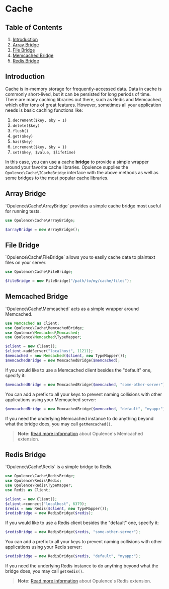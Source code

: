 # Cache

## Table of Contents
1. [Introduction](#introduction)
2. [Array Bridge](#array-bridge)
3. [File Bridge](#file-bridge)
4. [Memcached Bridge](#memcached-bridge)
5. [Redis Bridge](#redis-bridge)

<h2 id="introduction">Introduction</h2>
Cache is in-memory storage for frequently-accessed data.  Data in cache is commonly short-lived, but it can be persisted for long periods of time.  There are many caching libraries out there, such as Redis and Memcached, which offer tons of great features.  However, sometimes all your application needs is basic caching functions like:

1. `decrement($key, $by = 1)`
2. `delete($key)`
3. `flush()`
4. `get($key)`
5. `has($key)`
6. `increment($key, $by = 1)`
7. `set($key, $value, $lifetime)`

In this case, you can use a cache **bridge** to provide a simple wrapper around your favorite cache libraries.  Opulence supplies the `Opulence\Cache\ICacheBridge` interface with the above methods as well as some bridges to the most popular cache libraries.
  
<h2 id="array-bridge">Array Bridge</h2>
`Opulence\Cache\ArrayBridge` provides a simple cache bridge most useful for running tests.

```php
use Opulence\Cache\ArrayBridge;

$arrayBridge = new ArrayBridge();
```

<h2 id="file-bridge">File Bridge</h2>
`Opulence\Cache\FileBridge` allows you to easily cache data to plaintext files on your server.

```php
use Opulence\Cache\FileBridge;

$fileBridge = new FileBridge("/path/to/my/cache/files");
```

<h2 id="memcached-bridge">Memcached Bridge</h2>
`Opulence\Cache\Memcached` acts as a simple wrapper around Memcached.

```php
use Memcached as Client;
use Opulence\Cache\MemcachedBridge;
use Opulence\Memcached\Memcached;
use Opulence\Memcached\TypeMapper;

$client = new Client();
$client->addServer("localhost", 11211);
$memcached = new Memcached($client, new TypeMapper());
$memcachedBridge = new MemcachedBridge($memcached);
```

If you would like to use a Memcached client besides the "default" one, specify it:

```php
$memcachedBridge = new MemcachedBridge($memcached, "some-other-server");
```

You can add a prefix to all your keys to prevent naming collisions with other applications using your Memcached server:

```php
$memcachedBridge = new MemcachedBridge($memcached, "default", "myapp:");
```

If you need the underlying Memcached instance to do anything beyond what the bridge does, you may call `getMemcached()`.

> **Note:** [Read more information](memcached) about Opulence's Memcached extension.

<h2 id="redis-bridge">Redis Bridge</h2>
`Opulence\Cache\Redis` is a simple bridge to Redis.

```php
use Opulence\Cache\RedisBridge;
use Opulence\Redis\Redis;
use Opulence\Redis\TypeMapper;
use Redis as Client;

$client = new Client();
$client->connect("localhost", 6379);
$redis = new Redis($client, new TypeMapper());
$redisBridge = new RedisBridge($redis);
```

If you would like to use a Redis client besides the "default" one, specify it:

```php
$redisBridge = new RedisBridge($redis, "some-other-server");
```

You can add a prefix to all your keys to prevent naming collisions with other applications using your Redis server:

```php
$redisBridge = new RedisBridge($redis, "default", "myapp:");
```

If you need the underlying Redis instance to do anything beyond what the bridge does, you may call `getRedis()`.

> **Note:** [Read more information](redis) about Opulence's Redis extension.